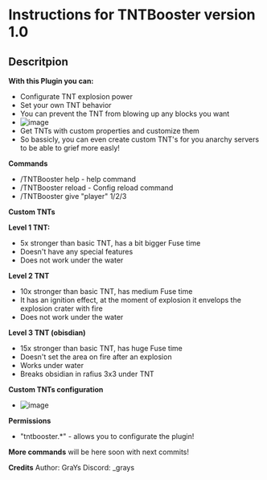# Instructions for TNTBooster version 1.0

## Descritpion

**With this Plugin you can:**
- Configurate TNT explosion power
- Set your own TNT behavior
- You can prevent the TNT from blowing up any blocks you want
- ![image](https://github.com/user-attachments/assets/fd001e18-dea6-464f-b060-62062e254847)
- Get TNTs with custom properties and customize them
- So bassicly, you can even create custom TNT's for you anarchy servers to be able to grief more easly!

**Commands**
- /TNTBooster help - help command
- /TNTBooster reload - Config reload command
- /TNTBooster give "player" 1/2/3

**Custom TNTs**

 **Level 1 TNT:**
 - 5x stronger than basic TNT, has a bit bigger Fuse time
 - Doesn't have any special features
 - Does not work under the water

 **Level 2 TNT**
 - 10x stronger than basic TNT, has medium Fuse time
 - It has an ignition effect, at the moment of explosion it envelops the explosion crater with fire
 - Does not work under the water

 **Level 3 TNT (obisdian)**
 - 15x stronger than basic TNT, has huge Fuse time
 - Doesn't set the area on fire after an explosion
 - Works under water
 - Breaks obsidian in rafius 3x3 under TNT

  **Custom TNTs configuration**
- ![image](https://github.com/user-attachments/assets/0170d7f7-5741-403e-a9e1-aa02d6ca8a99)


**Permissions**
- "tntbooster.*" - allows you to configurate the plugin!

**More commands** will be here soon with next commits!

**Credits**
Author: GraYs
Discord: _grays
